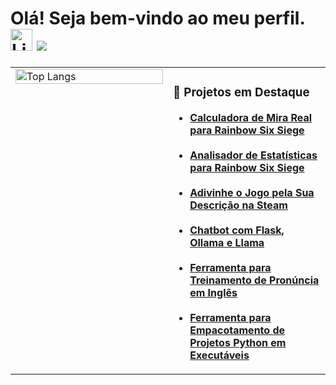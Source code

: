# Olá! Seja bem-vindo ao meu perfil. [<img src="https://img.shields.io/badge/LinkedIn-0077B5?style=for-the-badge&logo=linkedin&logoColor=white" alt="LinkedIn" height="35">](https://www.linkedin.com/in/rhuan-toneto) ![](https://komarev.com/ghpvc/?username=RhuanToneto)

<table>
  <tr>
    <td valign="top" width="50%">
      <img src="https://github-readme-stats.vercel.app/api/top-langs?username=rhuantoneto&show_icons=true&theme=highcontrast&locale=pt-br&layout=donut-vertical&langs_count=20" alt="Top Langs" width="100%"/>
    </td>
    <td valign="top" width="50%">
      <h3>📂 Projetos em Destaque</h3>
      <ul>
        <li>
          <a href="https://github.com/RhuanToneto/R6CalculadoraMiraReal">
            <b>Calculadora de Mira Real para Rainbow Six Siege</b>
          </a>
        </li>
        <br>
        <li>
          <a href="https://github.com/RhuanToneto/R6MapStats">
            <b>Analisador de Estatísticas para Rainbow Six Siege</b>
          </a>
        </li>
        <br>
        <li>
          <a href="https://github.com/RhuanToneto/SteamGameGuess">
            <b>Adivinhe o Jogo pela Sua Descrição na Steam</b>
          </a>
        </li>
        <br>
        <li>
          <a href="https://github.com/RhuanToneto/ChatBot">
            <b>Chatbot com Flask, Ollama e Llama</b>
          </a>
        </li>
        <br>
        <li>
          <a href="https://github.com/RhuanToneto/EnglishPronounce">
            <b>Ferramenta para Treinamento de Pronúncia em Inglês</b>
          </a>
        </li>
        <br>
        <li>
          <a href="https://github.com/RhuanToneto/PythonProjectPackager">
            <b>Ferramenta para Empacotamento de Projetos Python em Executáveis</b>
          </a>
        </li>
      </ul>
    </td>
  </tr>
</table>
